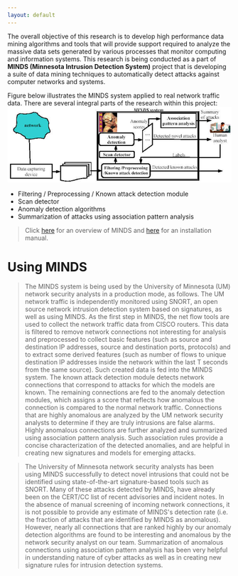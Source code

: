 ```yaml
---
layout: default
---
```


The overall objective of this research is to develop high performance data mining algorithms and tools that will provide support required to analyze the massive data sets generated by various processes that monitor computing and information systems. This research is being conducted as a part of **MINDS (Minnesota Intrusion Detection System)** project that is developing a suite of data mining techniques to automatically detect attacks against computer networks and systems. 

Figure below illustrates the MINDS system applied to real network traffic data. There are several integral parts of the research within this project: 
![](assets/img/minds.jpg)

- Filtering / Preprocessing / Known attack detection module
- Scan detector
- Anomaly detection algorithms 
- Summarization of attacks using association pattern analysis

> Click [here](./docs/minds.pdf) for an overview of MINDS and [here](./docs/minds_manual.pdf) for an installation manual.

# Using MINDS
> The MINDS system is being used by the University of Minnesota (UM) network security analysts in a production mode, as follows. The UM network traffic is independently monitored using SNORT, an open source network intrusion detection system based on signatures, as well as using MINDS. As the first step in MINDS, the net flow tools are used to collect the network traffic data from CISCO routers. This data is filtered to remove network connections not interesting for analysis and preprocessed to collect basic features (such as source and destination IP addresses, source and destination ports, protocols) and to extract some derived features (such as number of flows to unique destination IP addresses inside the network within the last T seconds from the same source). Such created data is fed into the MINDS system. The known attack detection module detects network connections that correspond to attacks for which the models are known. The remaining connections are fed to the anomaly detection modules, which assigns a score that reflects how anomalous the connection is compared to the normal network traffic. Connections that are highly anomalous are analyzed by the UM network security analysts to determine if they are truly intrusions are false alarms. Highly anomalous connections are further analyzed and summarized using association pattern analysis. Such association rules provide a concise characterization of the detected anomalies, and are helpful in creating new signatures and models for emerging attacks.

> The University of Minnesota network security analysts has been using MINDS successfully to detect novel intrusions that could not be identified using state-of-the-art signature-based tools such as SNORT. Many of these attacks detected by MINDS, have already been on the CERT/CC list of recent advisories and incident notes. In the absence of manual screening of incoming network connections, it is not possible to provide any estimate of MINDS's detection rate (i.e. the fraction of attacks that are identified by MINDS as anomalous). However, nearly all connections that are ranked highly by our anomaly detection algorithms are found to be interesting and anomalous by the network security analyst on our team. Summarization of anomalous connections using association pattern analysis has been very helpful in understanding nature of cyber attacks as well as in creating new signature rules for intrusion detection systems. 

